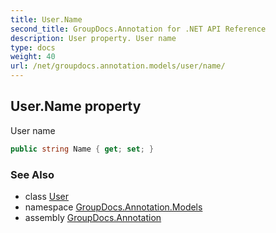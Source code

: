 ```yaml
---
title: User.Name
second_title: GroupDocs.Annotation for .NET API Reference
description: User property. User name
type: docs
weight: 40
url: /net/groupdocs.annotation.models/user/name/
---
```

## User.Name property

User name

```csharp
public string Name { get; set; }
```

### See Also

* class [User](../)
* namespace [GroupDocs.Annotation.Models](../../user/)
* assembly [GroupDocs.Annotation](../../../)


